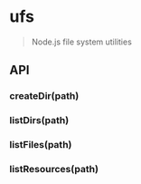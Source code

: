 # ufs
> Node.js file system utilities

## API

### createDir(path)

### listDirs(path)

### listFiles(path)

### listResources(path)

